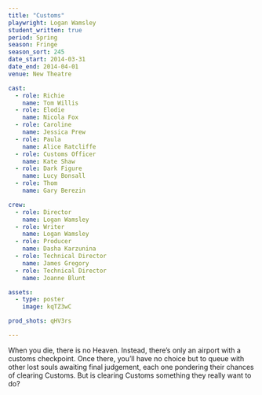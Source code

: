 ```yaml
---
title: "Customs"
playwright: Logan Wamsley
student_written: true
period: Spring
season: Fringe
season_sort: 245
date_start: 2014-03-31
date_end: 2014-04-01
venue: New Theatre

cast:
  - role: Richie
    name: Tom Willis
  - role: Elodie
    name: Nicola Fox
  - role: Caroline
    name: Jessica Prew
  - role: Paula
    name: Alice Ratcliffe
  - role: Customs Officer
    name: Kate Shaw
  - role: Dark Figure
    name: Lucy Bonsall
  - role: Thom
    name: Gary Berezin

crew:
  - role: Director
    name: Logan Wamsley
  - role: Writer
    name: Logan Wamsley
  - role: Producer
    name: Dasha Karzunina
  - role: Technical Director
    name: James Gregory
  - role: Technical Director
    name: Joanne Blunt

assets:
  - type: poster
    image: kqTZ3wC

prod_shots: qHV3rs

---
```


When you die, there is no Heaven. Instead, there’s only an airport with a customs checkpoint. Once there, you’ll have no choice but to queue with other lost souls awaiting final judgement, each one pondering their chances of clearing Customs. But is clearing Customs something they really want to do?
